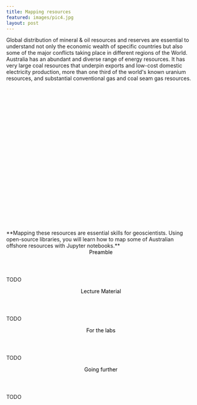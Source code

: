 ```yaml
---
title: Mapping resources
featured: images/pic4.jpg
layout: post
---
```


Global distribution of mineral & oil resources and reserves are essential to understand not only the economic wealth of specific countries but also some of the major conflicts taking place in different regions of the World.
Australia has an abundant and diverse range of energy resources. It has very large coal resources that underpin exports and low-cost domestic electricity production, more than one third of the world's known uranium resources, and substantial conventional gas and coal seam gas resources.

<head>
   <link rel="stylesheet" href="http://cdn.leafletjs.com/leaflet-0.5/leaflet.css" />
   <script src="http://cdn.leafletjs.com/leaflet-0.5/leaflet.js"></script>
</head>
<div id="map" style="width: 780px; height: 380px"></div>
<script>
  var map = L.map('map').setView([-20.7353, 116.8458], 8);
  L.tileLayer('http://{s}.tile.stamen.com/terrain/{z}/{x}/{y}.jpg', {
      maxZoom: 18,
      attribution: 'Map tiles by <a href="http://stamen.com">Stamen Design</a>, under <a href="http://creativecommons.org/licenses/by/3.0">CC BY 3.0</a>. Data by <a href="http://openstreetmap.org">OpenStreetMap</a>, under <a href="http://creativecommons.org/licenses/by-sa/3.0">CC BY SA</a>.'
  }).addTo(map);
  var marker_1 = L.marker([-20.7353, 116.8458]);
  marker_1.bindPopup("Karratha Gas Plant (Woodside)");
  map.addLayer(marker_1)
</script>
**Mapping these resources are essential skills for geoscientists. Using open-source libraries, you will learn how to map some of Australian offshore resources with Jupyter notebooks.**

<section>
  <header>
    <span class="byline"><font color = "#000000">Preamble</font></span>
  </header>
  <p>TODO</p>
</section>

<section>
  <header>
    <span class="byline"><font color = "#000000">Lecture Material</font></span>
  </header>
  <p>TODO</p>
</section>

<section>
  <header>
    <span class="byline"><font color = "#000000">For the labs</font></span>
  </header>
  <p>TODO</p>
</section>

<section>
  <header>
    <span class="byline"><font color = "#000000">Going further</font></span>
  </header>
  <p>TODO</p>
</section>
